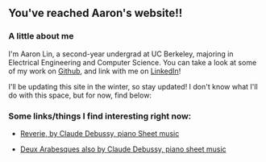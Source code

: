 ## You've reached Aaron's website!!
### A little about me
  I'm Aaron Lin, a second-year undergrad at UC Berkeley, majoring in Electrical Engineering and Computer Science. You can take a look at some of my work on [Github](https://github.com/lin-aaron/), and link with me on [LinkedIn](https://linkedin.com/aaronlin6)! 

I'll be updating this site in the winter, so stay updated! I don't know what I'll do with this space, but for now, find below:

### Some links/things I find interesting right now:
* [Reverie, by Claude Debussy, piano Sheet music](http://ks.petruccimusiclibrary.org/files/imglnks/usimg/9/97/IMSLP14012-Debussy_-_R%C3%AAverie_(piano).pdf)

* [Deux Arabesques also by Claude Debussy, piano sheet music](http://ks.petruccimusiclibrary.org/files/imglnks/usimg/3/37/IMSLP02821-Debussy-L066.pdf)
